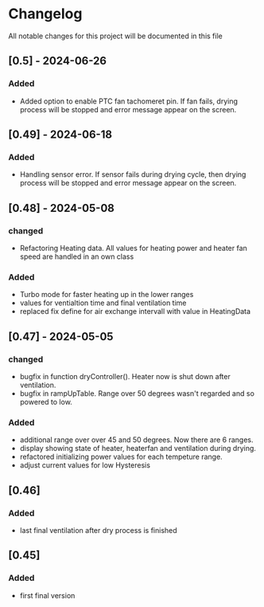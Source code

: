 # Changelog
All notable changes for this project will be documented in this file

## [0.5] - 2024-06-26
### Added
- Added option to enable PTC fan tachomeret pin. If fan fails, drying process will be stopped and error message appear on the screen.
  
## [0.49] - 2024-06-18
### Added
- Handling sensor error. If sensor fails during drying cycle, then drying process will be stopped and error message appear on the screen.
  
## [0.48] - 2024-05-08
### changed
- Refactoring Heating data. All values for heating power and heater fan speed are handled in an own class 
### Added
- Turbo mode for faster heating up in the lower ranges
- values for ventialtion time and final ventilation time
- replaced fix define for air exchange intervall with value in HeatingData

## [0.47] - 2024-05-05
### changed
- bugfix in function dryController(). Heater now is shut down after ventilation.
- bugfix in rampUpTable. Range over 50 degrees wasn't regarded and so powered to low.
### Added
- additional range over over 45 and 50 degrees. Now there are 6 ranges.
- display showing state of heater, heaterfan and ventilation during drying.
- refactored initializing power values for each tempeture range.
- adjust current values for low Hysteresis

## [0.46]
### Added
- last final ventilation after dry process is finished

## [0.45]
### Added
- first final version
